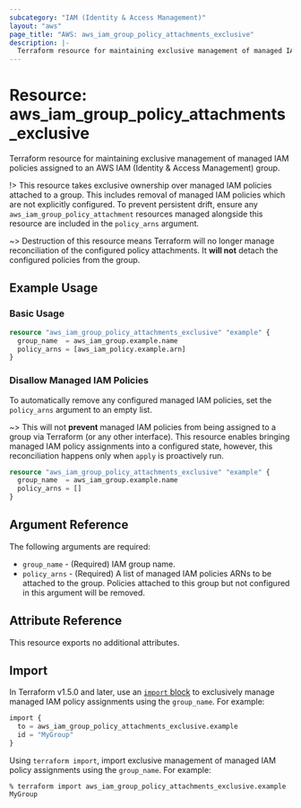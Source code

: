 ```yaml
---
subcategory: "IAM (Identity & Access Management)"
layout: "aws"
page_title: "AWS: aws_iam_group_policy_attachments_exclusive"
description: |-
  Terraform resource for maintaining exclusive management of managed IAM policies assigned to an AWS IAM (Identity & Access Management) group.
---
```


# Resource: aws_iam_group_policy_attachments_exclusive

Terraform resource for maintaining exclusive management of managed IAM policies assigned to an AWS IAM (Identity & Access Management) group.

!> This resource takes exclusive ownership over managed IAM policies attached to a group. This includes removal of managed IAM policies which are not explicitly configured. To prevent persistent drift, ensure any `aws_iam_group_policy_attachment` resources managed alongside this resource are included in the `policy_arns` argument.

~> Destruction of this resource means Terraform will no longer manage reconciliation of the configured policy attachments. It **will not** detach the configured policies from the group.

## Example Usage

### Basic Usage

```terraform
resource "aws_iam_group_policy_attachments_exclusive" "example" {
  group_name  = aws_iam_group.example.name
  policy_arns = [aws_iam_policy.example.arn]
}
```

### Disallow Managed IAM Policies

To automatically remove any configured managed IAM policies, set the `policy_arns` argument to an empty list.

~> This will not **prevent** managed IAM policies from being assigned to a group via Terraform (or any other interface). This resource enables bringing managed IAM policy assignments into a configured state, however, this reconciliation happens only when `apply` is proactively run.

```terraform
resource "aws_iam_group_policy_attachments_exclusive" "example" {
  group_name  = aws_iam_group.example.name
  policy_arns = []
}
```

## Argument Reference

The following arguments are required:

* `group_name` - (Required) IAM group name.
* `policy_arns` - (Required) A list of managed IAM policies ARNs to be attached to the group. Policies attached to this group but not configured in this argument will be removed.

## Attribute Reference

This resource exports no additional attributes.

## Import

In Terraform v1.5.0 and later, use an [`import` block](https://developer.hashicorp.com/terraform/language/import) to exclusively manage managed IAM policy assignments using the `group_name`. For example:

```terraform
import {
  to = aws_iam_group_policy_attachments_exclusive.example
  id = "MyGroup"
}
```

Using `terraform import`, import exclusive management of managed IAM policy assignments using the `group_name`. For example:

```console
% terraform import aws_iam_group_policy_attachments_exclusive.example MyGroup
```
